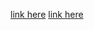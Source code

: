 [link here](https://www.figma.com/board/N8lm5rnZFiz79a7SU0zx57/Journey-Map?node-id=0-1&t=vaS6YOiV1NsdLOMl-1)
[link here](https://www.figma.com/board/xssyVjMo3kxT6yuFUKtj7Y/She-Code?node-id=0-1&t=fvhqfA6Rd2a6Gaeq-1)
